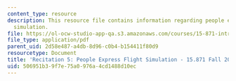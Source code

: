 ```yaml
---
content_type: resource
description: This resource file contains information regarding people express flight
  simulation.
file: https://ol-ocw-studio-app-qa.s3.amazonaws.com/courses/15-871-introduction-to-system-dynamics-fall-2013/506951b39f7e75a0976a4cd1488d10ec_MIT15_871F13_rec5.pdf
file_type: application/pdf
parent_uid: 2d58e487-a4db-8d96-c0b4-b154411f80d9
resourcetype: Document
title: 'Recitation 5: People Express Flight Simulation - 15.871 Fall 2013'
uid: 506951b3-9f7e-75a0-976a-4cd1488d10ec
---
```

